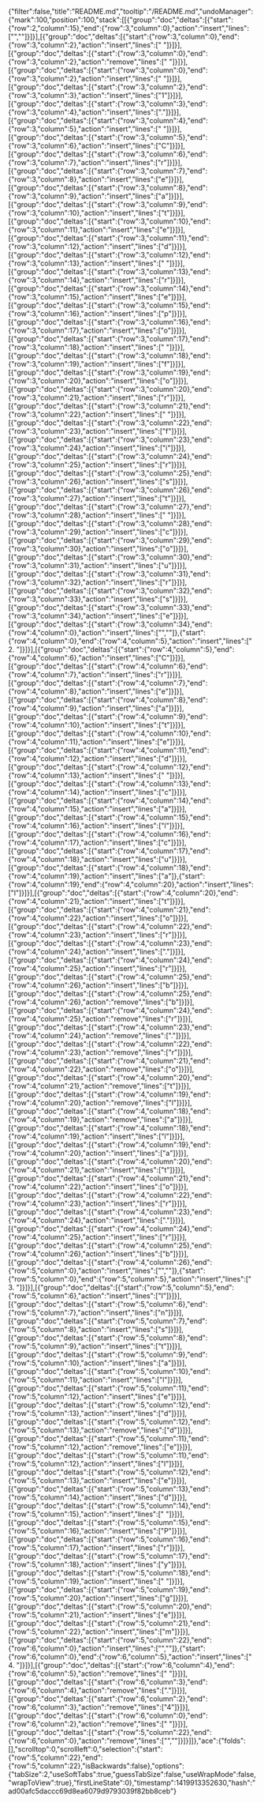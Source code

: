 {"filter":false,"title":"README.md","tooltip":"/README.md","undoManager":{"mark":100,"position":100,"stack":[[{"group":"doc","deltas":[{"start":{"row":2,"column":15},"end":{"row":3,"column":0},"action":"insert","lines":["",""]}]}],[{"group":"doc","deltas":[{"start":{"row":3,"column":0},"end":{"row":3,"column":2},"action":"insert","lines":["  "]}]}],[{"group":"doc","deltas":[{"start":{"row":3,"column":0},"end":{"row":3,"column":2},"action":"remove","lines":["  "]}]}],[{"group":"doc","deltas":[{"start":{"row":3,"column":0},"end":{"row":3,"column":2},"action":"insert","lines":["  "]}]}],[{"group":"doc","deltas":[{"start":{"row":3,"column":2},"end":{"row":3,"column":3},"action":"insert","lines":["1"]}]}],[{"group":"doc","deltas":[{"start":{"row":3,"column":3},"end":{"row":3,"column":4},"action":"insert","lines":["."]}]}],[{"group":"doc","deltas":[{"start":{"row":3,"column":4},"end":{"row":3,"column":5},"action":"insert","lines":[" "]}]}],[{"group":"doc","deltas":[{"start":{"row":3,"column":5},"end":{"row":3,"column":6},"action":"insert","lines":["C"]}]}],[{"group":"doc","deltas":[{"start":{"row":3,"column":6},"end":{"row":3,"column":7},"action":"insert","lines":["r"]}]}],[{"group":"doc","deltas":[{"start":{"row":3,"column":7},"end":{"row":3,"column":8},"action":"insert","lines":["e"]}]}],[{"group":"doc","deltas":[{"start":{"row":3,"column":8},"end":{"row":3,"column":9},"action":"insert","lines":["a"]}]}],[{"group":"doc","deltas":[{"start":{"row":3,"column":9},"end":{"row":3,"column":10},"action":"insert","lines":["t"]}]}],[{"group":"doc","deltas":[{"start":{"row":3,"column":10},"end":{"row":3,"column":11},"action":"insert","lines":["e"]}]}],[{"group":"doc","deltas":[{"start":{"row":3,"column":11},"end":{"row":3,"column":12},"action":"insert","lines":["d"]}]}],[{"group":"doc","deltas":[{"start":{"row":3,"column":12},"end":{"row":3,"column":13},"action":"insert","lines":[" "]}]}],[{"group":"doc","deltas":[{"start":{"row":3,"column":13},"end":{"row":3,"column":14},"action":"insert","lines":["r"]}]}],[{"group":"doc","deltas":[{"start":{"row":3,"column":14},"end":{"row":3,"column":15},"action":"insert","lines":["e"]}]}],[{"group":"doc","deltas":[{"start":{"row":3,"column":15},"end":{"row":3,"column":16},"action":"insert","lines":["p"]}]}],[{"group":"doc","deltas":[{"start":{"row":3,"column":16},"end":{"row":3,"column":17},"action":"insert","lines":["o"]}]}],[{"group":"doc","deltas":[{"start":{"row":3,"column":17},"end":{"row":3,"column":18},"action":"insert","lines":[" "]}]}],[{"group":"doc","deltas":[{"start":{"row":3,"column":18},"end":{"row":3,"column":19},"action":"insert","lines":["f"]}]}],[{"group":"doc","deltas":[{"start":{"row":3,"column":19},"end":{"row":3,"column":20},"action":"insert","lines":["o"]}]}],[{"group":"doc","deltas":[{"start":{"row":3,"column":20},"end":{"row":3,"column":21},"action":"insert","lines":["r"]}]}],[{"group":"doc","deltas":[{"start":{"row":3,"column":21},"end":{"row":3,"column":22},"action":"insert","lines":[" "]}]}],[{"group":"doc","deltas":[{"start":{"row":3,"column":22},"end":{"row":3,"column":23},"action":"insert","lines":["f"]}]}],[{"group":"doc","deltas":[{"start":{"row":3,"column":23},"end":{"row":3,"column":24},"action":"insert","lines":["i"]}]}],[{"group":"doc","deltas":[{"start":{"row":3,"column":24},"end":{"row":3,"column":25},"action":"insert","lines":["r"]}]}],[{"group":"doc","deltas":[{"start":{"row":3,"column":25},"end":{"row":3,"column":26},"action":"insert","lines":["s"]}]}],[{"group":"doc","deltas":[{"start":{"row":3,"column":26},"end":{"row":3,"column":27},"action":"insert","lines":["t"]}]}],[{"group":"doc","deltas":[{"start":{"row":3,"column":27},"end":{"row":3,"column":28},"action":"insert","lines":[" "]}]}],[{"group":"doc","deltas":[{"start":{"row":3,"column":28},"end":{"row":3,"column":29},"action":"insert","lines":["c"]}]}],[{"group":"doc","deltas":[{"start":{"row":3,"column":29},"end":{"row":3,"column":30},"action":"insert","lines":["o"]}]}],[{"group":"doc","deltas":[{"start":{"row":3,"column":30},"end":{"row":3,"column":31},"action":"insert","lines":["u"]}]}],[{"group":"doc","deltas":[{"start":{"row":3,"column":31},"end":{"row":3,"column":32},"action":"insert","lines":["r"]}]}],[{"group":"doc","deltas":[{"start":{"row":3,"column":32},"end":{"row":3,"column":33},"action":"insert","lines":["s"]}]}],[{"group":"doc","deltas":[{"start":{"row":3,"column":33},"end":{"row":3,"column":34},"action":"insert","lines":["e"]}]}],[{"group":"doc","deltas":[{"start":{"row":3,"column":34},"end":{"row":4,"column":0},"action":"insert","lines":["",""]},{"start":{"row":4,"column":0},"end":{"row":4,"column":5},"action":"insert","lines":["  2. "]}]}],[{"group":"doc","deltas":[{"start":{"row":4,"column":5},"end":{"row":4,"column":6},"action":"insert","lines":["C"]}]}],[{"group":"doc","deltas":[{"start":{"row":4,"column":6},"end":{"row":4,"column":7},"action":"insert","lines":["r"]}]}],[{"group":"doc","deltas":[{"start":{"row":4,"column":7},"end":{"row":4,"column":8},"action":"insert","lines":["e"]}]}],[{"group":"doc","deltas":[{"start":{"row":4,"column":8},"end":{"row":4,"column":9},"action":"insert","lines":["a"]}]}],[{"group":"doc","deltas":[{"start":{"row":4,"column":9},"end":{"row":4,"column":10},"action":"insert","lines":["t"]}]}],[{"group":"doc","deltas":[{"start":{"row":4,"column":10},"end":{"row":4,"column":11},"action":"insert","lines":["e"]}]}],[{"group":"doc","deltas":[{"start":{"row":4,"column":11},"end":{"row":4,"column":12},"action":"insert","lines":["d"]}]}],[{"group":"doc","deltas":[{"start":{"row":4,"column":12},"end":{"row":4,"column":13},"action":"insert","lines":[" "]}]}],[{"group":"doc","deltas":[{"start":{"row":4,"column":13},"end":{"row":4,"column":14},"action":"insert","lines":["c"]}]}],[{"group":"doc","deltas":[{"start":{"row":4,"column":14},"end":{"row":4,"column":15},"action":"insert","lines":["a"]}]}],[{"group":"doc","deltas":[{"start":{"row":4,"column":15},"end":{"row":4,"column":16},"action":"insert","lines":["l"]}]}],[{"group":"doc","deltas":[{"start":{"row":4,"column":16},"end":{"row":4,"column":17},"action":"insert","lines":["c"]}]}],[{"group":"doc","deltas":[{"start":{"row":4,"column":17},"end":{"row":4,"column":18},"action":"insert","lines":["u"]}]}],[{"group":"doc","deltas":[{"start":{"row":4,"column":18},"end":{"row":4,"column":19},"action":"insert","lines":["a"]},{"start":{"row":4,"column":19},"end":{"row":4,"column":20},"action":"insert","lines":["l"]}]}],[{"group":"doc","deltas":[{"start":{"row":4,"column":20},"end":{"row":4,"column":21},"action":"insert","lines":["t"]}]}],[{"group":"doc","deltas":[{"start":{"row":4,"column":21},"end":{"row":4,"column":22},"action":"insert","lines":["o"]}]}],[{"group":"doc","deltas":[{"start":{"row":4,"column":22},"end":{"row":4,"column":23},"action":"insert","lines":["r"]}]}],[{"group":"doc","deltas":[{"start":{"row":4,"column":23},"end":{"row":4,"column":24},"action":"insert","lines":["."]}]}],[{"group":"doc","deltas":[{"start":{"row":4,"column":24},"end":{"row":4,"column":25},"action":"insert","lines":["r"]}]}],[{"group":"doc","deltas":[{"start":{"row":4,"column":25},"end":{"row":4,"column":26},"action":"insert","lines":["b"]}]}],[{"group":"doc","deltas":[{"start":{"row":4,"column":25},"end":{"row":4,"column":26},"action":"remove","lines":["b"]}]}],[{"group":"doc","deltas":[{"start":{"row":4,"column":24},"end":{"row":4,"column":25},"action":"remove","lines":["r"]}]}],[{"group":"doc","deltas":[{"start":{"row":4,"column":23},"end":{"row":4,"column":24},"action":"remove","lines":["."]}]}],[{"group":"doc","deltas":[{"start":{"row":4,"column":22},"end":{"row":4,"column":23},"action":"remove","lines":["r"]}]}],[{"group":"doc","deltas":[{"start":{"row":4,"column":21},"end":{"row":4,"column":22},"action":"remove","lines":["o"]}]}],[{"group":"doc","deltas":[{"start":{"row":4,"column":20},"end":{"row":4,"column":21},"action":"remove","lines":["t"]}]}],[{"group":"doc","deltas":[{"start":{"row":4,"column":19},"end":{"row":4,"column":20},"action":"remove","lines":["l"]}]}],[{"group":"doc","deltas":[{"start":{"row":4,"column":18},"end":{"row":4,"column":19},"action":"remove","lines":["a"]}]}],[{"group":"doc","deltas":[{"start":{"row":4,"column":18},"end":{"row":4,"column":19},"action":"insert","lines":["l"]}]}],[{"group":"doc","deltas":[{"start":{"row":4,"column":19},"end":{"row":4,"column":20},"action":"insert","lines":["a"]}]}],[{"group":"doc","deltas":[{"start":{"row":4,"column":20},"end":{"row":4,"column":21},"action":"insert","lines":["t"]}]}],[{"group":"doc","deltas":[{"start":{"row":4,"column":21},"end":{"row":4,"column":22},"action":"insert","lines":["o"]}]}],[{"group":"doc","deltas":[{"start":{"row":4,"column":22},"end":{"row":4,"column":23},"action":"insert","lines":["r"]}]}],[{"group":"doc","deltas":[{"start":{"row":4,"column":23},"end":{"row":4,"column":24},"action":"insert","lines":["."]}]}],[{"group":"doc","deltas":[{"start":{"row":4,"column":24},"end":{"row":4,"column":25},"action":"insert","lines":["r"]}]}],[{"group":"doc","deltas":[{"start":{"row":4,"column":25},"end":{"row":4,"column":26},"action":"insert","lines":["b"]}]}],[{"group":"doc","deltas":[{"start":{"row":4,"column":26},"end":{"row":5,"column":0},"action":"insert","lines":["",""]},{"start":{"row":5,"column":0},"end":{"row":5,"column":5},"action":"insert","lines":["  3. "]}]}],[{"group":"doc","deltas":[{"start":{"row":5,"column":5},"end":{"row":5,"column":6},"action":"insert","lines":["I"]}]}],[{"group":"doc","deltas":[{"start":{"row":5,"column":6},"end":{"row":5,"column":7},"action":"insert","lines":["n"]}]}],[{"group":"doc","deltas":[{"start":{"row":5,"column":7},"end":{"row":5,"column":8},"action":"insert","lines":["s"]}]}],[{"group":"doc","deltas":[{"start":{"row":5,"column":8},"end":{"row":5,"column":9},"action":"insert","lines":["t"]}]}],[{"group":"doc","deltas":[{"start":{"row":5,"column":9},"end":{"row":5,"column":10},"action":"insert","lines":["a"]}]}],[{"group":"doc","deltas":[{"start":{"row":5,"column":10},"end":{"row":5,"column":11},"action":"insert","lines":["l"]}]}],[{"group":"doc","deltas":[{"start":{"row":5,"column":11},"end":{"row":5,"column":12},"action":"insert","lines":["e"]}]}],[{"group":"doc","deltas":[{"start":{"row":5,"column":12},"end":{"row":5,"column":13},"action":"insert","lines":["d"]}]}],[{"group":"doc","deltas":[{"start":{"row":5,"column":12},"end":{"row":5,"column":13},"action":"remove","lines":["d"]}]}],[{"group":"doc","deltas":[{"start":{"row":5,"column":11},"end":{"row":5,"column":12},"action":"remove","lines":["e"]}]}],[{"group":"doc","deltas":[{"start":{"row":5,"column":11},"end":{"row":5,"column":12},"action":"insert","lines":["l"]}]}],[{"group":"doc","deltas":[{"start":{"row":5,"column":12},"end":{"row":5,"column":13},"action":"insert","lines":["e"]}]}],[{"group":"doc","deltas":[{"start":{"row":5,"column":13},"end":{"row":5,"column":14},"action":"insert","lines":["d"]}]}],[{"group":"doc","deltas":[{"start":{"row":5,"column":14},"end":{"row":5,"column":15},"action":"insert","lines":[" "]}]}],[{"group":"doc","deltas":[{"start":{"row":5,"column":15},"end":{"row":5,"column":16},"action":"insert","lines":["P"]}]}],[{"group":"doc","deltas":[{"start":{"row":5,"column":16},"end":{"row":5,"column":17},"action":"insert","lines":["r"]}]}],[{"group":"doc","deltas":[{"start":{"row":5,"column":17},"end":{"row":5,"column":18},"action":"insert","lines":["y"]}]}],[{"group":"doc","deltas":[{"start":{"row":5,"column":18},"end":{"row":5,"column":19},"action":"insert","lines":[" "]}]}],[{"group":"doc","deltas":[{"start":{"row":5,"column":19},"end":{"row":5,"column":20},"action":"insert","lines":["g"]}]}],[{"group":"doc","deltas":[{"start":{"row":5,"column":20},"end":{"row":5,"column":21},"action":"insert","lines":["e"]}]}],[{"group":"doc","deltas":[{"start":{"row":5,"column":21},"end":{"row":5,"column":22},"action":"insert","lines":["m"]}]}],[{"group":"doc","deltas":[{"start":{"row":5,"column":22},"end":{"row":6,"column":0},"action":"insert","lines":["",""]},{"start":{"row":6,"column":0},"end":{"row":6,"column":5},"action":"insert","lines":["  4. "]}]}],[{"group":"doc","deltas":[{"start":{"row":6,"column":4},"end":{"row":6,"column":5},"action":"remove","lines":[" "]}]}],[{"group":"doc","deltas":[{"start":{"row":6,"column":3},"end":{"row":6,"column":4},"action":"remove","lines":["."]}]}],[{"group":"doc","deltas":[{"start":{"row":6,"column":2},"end":{"row":6,"column":3},"action":"remove","lines":["4"]}]}],[{"group":"doc","deltas":[{"start":{"row":6,"column":0},"end":{"row":6,"column":2},"action":"remove","lines":["  "]}]}],[{"group":"doc","deltas":[{"start":{"row":5,"column":22},"end":{"row":6,"column":0},"action":"remove","lines":["",""]}]}]]},"ace":{"folds":[],"scrolltop":0,"scrollleft":0,"selection":{"start":{"row":5,"column":22},"end":{"row":5,"column":22},"isBackwards":false},"options":{"tabSize":2,"useSoftTabs":true,"guessTabSize":false,"useWrapMode":false,"wrapToView":true},"firstLineState":0},"timestamp":1419913352630,"hash":"ad00afc5daccc69d8ea6079d9793039f82bb8ceb"}